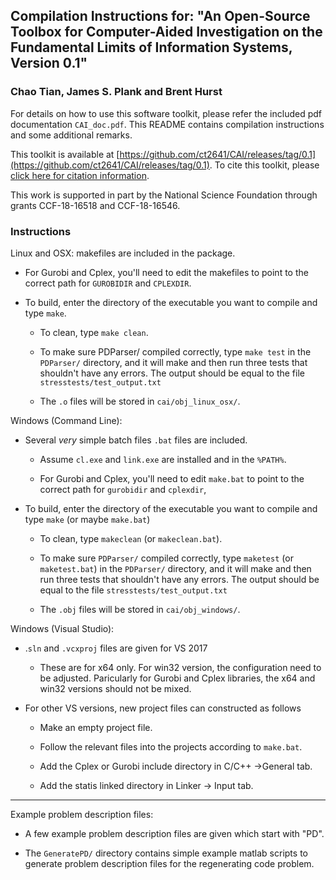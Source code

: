 ## Compilation Instructions for: "An Open-Source Toolbox for Computer-Aided Investigation on the Fundamental Limits of Information Systems, Version 0.1"

### Chao Tian, James S. Plank and Brent Hurst

For details on how to use this software toolkit,
please refer the included pdf documentation `CAI_doc.pdf`.
This README contains compilation instructions and some additional remarks.

This toolkit is available at [https://github.com/ct2641/CAI/releases/tag/0.1](https://github.com/ct2641/CAI/releases/tag/0.1).  To cite this toolkit, please [click here for citation information](Citation.md).

This work is supported in part by the National Science Foundation through grants CCF-18-16518 and CCF-18-16546.

### Instructions

Linux and OSX: makefiles are included in the package.

- For Gurobi and Cplex, you'll need to edit the makefiles to point to the correct path for `GUROBIDIR` and `CPLEXDIR`.

- To build, enter the directory of the executable you want to compile and type `make`.

  - To clean, type `make clean`.

  - To make sure PDParser/ compiled correctly, type `make test` in the `PDParser/` directory, and it will make and then run three tests that shouldn't have any errors.
    The output should be equal to the file `stresstests/test_output.txt`

  - The `.o` files will be stored in `cai/obj_linux_osx/`.

Windows (Command Line):

- Several *very* simple batch files `.bat` files are included.

  - Assume `cl.exe` and `link.exe` are installed and in the `%PATH%`.

  - For Gurobi and Cplex, you'll need to edit `make.bat` to point to the correct path for `gurobidir` and `cplexdir`,

- To build, enter the directory of the executable you want to compile and type `make` (or maybe `make.bat`)

  - To clean, type `makeclean` (or `makeclean.bat`).

  - To make sure `PDParser/` compiled correctly, type `maketest` (or `maketest.bat`) in the `PDParser/` directory, and it will make and then run three tests that shouldn't have any errors.
    The output should be equal to the file `stresstests/test_output.txt`

  - The `.obj` files will be stored in `cai/obj_windows/`.

Windows (Visual Studio):

- .`sln` and `.vcxproj` files are given for VS 2017

  - These are for x64 only. For win32 version, the configuration need to be adjusted. Paricularly for Gurobi and Cplex libraries, the x64 and win32 versions should not be mixed.

- For other VS versions, new project files can constructed as follows

  - Make an empty project file.

  - Follow the relevant files into the projects according to `make.bat`.

  - Add the Cplex or Gurobi include directory in C/C++ ->General tab.

  - Add the statis linked directory in Linker -> Input tab.

----------

Example problem description files:

- A few example problem description files are given which start with "PD".

- The `GeneratePD/` directory contains simple example matlab scripts to generate problem description files for the regenerating code problem.
